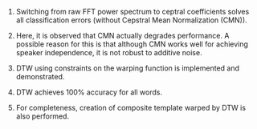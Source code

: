 1.	Switching from raw FFT power spectrum to ceptral coefficients solves all classification errors (without Cepstral Mean Normalization (CMN)).

2.	Here, it is observed that CMN actually degrades performance. A possible reason for this is that although CMN works well for achieving speaker independence, it is not robust to additive noise.

3.	DTW using constraints on the warping function is implemented and demonstrated.

4.	DTW achieves 100% accuracy for all words.

5.	For completeness, creation of composite template warped by DTW is also performed.
